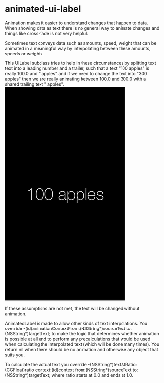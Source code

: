 animated-ui-label
=================

Animation makes it easier to understand changes that happen to data. When showing data as text
there is no general way to animate changes and things like cross-fade is not very helpful.

Sometimes text conveys data such as amounts, speed, weight that can be animated in a meaningful
way by interpolating between these amounts, speeds or weights.

This UILabel subclass tries to help in these circumstances by splitting text text into a leading
number and a trailer, such that a text "100 apples" is really 100.0 and " apples" and if we need 
to change the text into "300 apples" then we are really animating between 100.0 and 300.0 with a
shared trailing text " apples".
  <img src="example.gif"/>

If these assumptions are not met, the text will be changed without animation.

AnimatedLabel is made to allow other kinds of text interpolations. You override
    -(id)animationContextFrom:(NSString*)sourceText to:(NSString*)targetText;
to make the logic that determines whether animation is possible at all and to
perform any precalculations that would be used when calculating the interpolated
text (which will be done many times). You return nil when there should be no animation
and otherwise any object that suits you.

To calculate the actual text you override
    -(NSString*)textAtRatio:(CGFloat)ratio context:(id)context
                      from:(NSString*)sourceText to:(NSString*)targetText;
where ratio starts at 0.0 and ends at 1.0.
